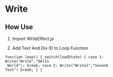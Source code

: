 # Write
## How Use
1. Import WriteEffect.js

<code><script src="WriteEffect.js"></script></code>

2. Add Text And Div ID to Loop Function

<code>function loop()
{
switch(loadState)
{
case 1:
    Write("Write","Hello<br> World");
    break;
case 2:
    Write("Write1","Second Text")
    break;
}
}</code>
